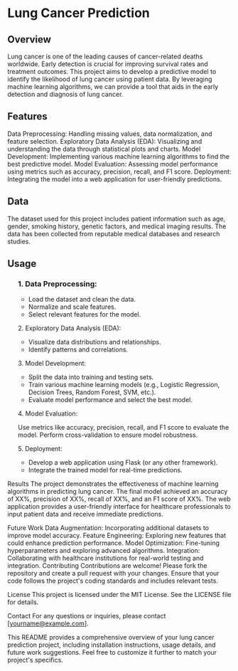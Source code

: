 # Lung Cancer Prediction

## Overview
Lung cancer is one of the leading causes of cancer-related deaths worldwide. Early detection is crucial for improving survival rates and treatment outcomes. This project aims to develop a predictive model to identify the likelihood of lung cancer using patient data. By leveraging machine learning algorithms, we can provide a tool that aids in the early detection and diagnosis of lung cancer.

## Features
Data Preprocessing: Handling missing values, data normalization, and feature selection.
Exploratory Data Analysis (EDA): Visualizing and understanding the data through statistical plots and charts.
Model Development: Implementing various machine learning algorithms to find the best predictive model.
Model Evaluation: Assessing model performance using metrics such as accuracy, precision, recall, and F1 score.
Deployment: Integrating the model into a web application for user-friendly predictions.

## Data
The dataset used for this project includes patient information such as age, gender, smoking history, genetic factors, and medical imaging results. The data has been collected from reputable medical databases and research studies.


## Usage
<ol>
 <h3>1. Data Preprocessing:</h3>

- Load the dataset and clean the data.
- Normalize and scale features.
- Select relevant features for the model.
</ol>
<ol>
 2. Exploratory Data Analysis (EDA):

- Visualize data distributions and relationships.
- Identify patterns and correlations.</ol>

<ol>
 3. Model Development:

- Split the data into training and testing sets.
- Train various machine learning models (e.g., Logistic Regression, Decision Trees, Random Forest, SVM, etc.).
- Evaluate model performance and select the best model.

</ol>


<ol>
 4. Model Evaluation:

Use metrics like accuracy, precision, recall, and F1 score to evaluate the model.
Perform cross-validation to ensure model robustness.
</ol>



<ol>
 5. Deployment:

- Develop a web application using Flask (or any other framework).
- Integrate the trained model for real-time predictions.
</ol>




Results
The project demonstrates the effectiveness of machine learning algorithms in predicting lung cancer. The final model achieved an accuracy of XX%, precision of XX%, recall of XX%, and an F1 score of XX%. The web application provides a user-friendly interface for healthcare professionals to input patient data and receive immediate predictions.


Future Work
Data Augmentation: Incorporating additional datasets to improve model accuracy.
Feature Engineering: Exploring new features that could enhance prediction performance.
Model Optimization: Fine-tuning hyperparameters and exploring advanced algorithms.
Integration: Collaborating with healthcare institutions for real-world testing and integration.
Contributing
Contributions are welcome! Please fork the repository and create a pull request with your changes. Ensure that your code follows the project's coding standards and includes relevant tests.

License
This project is licensed under the MIT License. See the LICENSE file for details.

Contact
For any questions or inquiries, please contact [yourname@example.com].

This README provides a comprehensive overview of your lung cancer prediction project, including installation instructions, usage details, and future work suggestions. Feel free to customize it further to match your project's specifics.
